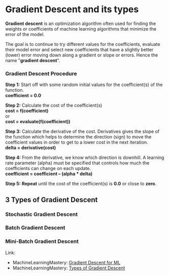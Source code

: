 # Gradient Descent and its types

**Gradient descent** is an optimization algorithm often used for finding the weights or coefficients of machine learning algorithms that minimize the error of the model. 

The goal is to continue to try different values for the coefficients, evaluate their model error and select new coefficients that have a slightly better \(lower\) error moving down along a gradient or slope or errors. Hence the name "**gradient descent**".

### Gradient Descent Procedure

**Step 1:** Start off with some random initial values for the coefficient\(s\) of the function.  
                               **coefficient = 0.0**

**Step 2:** Calculate the cost of the coefficient\(s\)  
                               **cost = f\(coefficient\)**  
                                           or  
                      **cost = evaluate\(f\(coefficient\)\)**

**Step 3:** Calculate the derivative of the cost. Derivatives gives the slope of the function which helps to determine the direction \(sign\) to move the coefficient values in order to get to a lower cost in the next iteration.  
                              **delta = derivative\(cost\)**  
  
**Step 4:** From the derivative, we know which direction is downhill. A learning rate parameter \(alpha\) must be specified that controls how much the coefficients can change on each update.  
                     **coefficient = coefficient – \(alpha \* delta\)**

**Step 5:** **Repeat** until the cost of the coefficient\(s\) is **0.0** or close to **zero**.

## 3 Types of Gradient Descent

### Stochastic Gradient Descent

### Batch Gradient Descent

### Mini-Batch Gradient Descent



Link:  
- MachineLearningMastery: [Gradient Descent for ML](https://machinelearningmastery.com/gradient-descent-for-machine-learning/)  
- MachineLearningMastery: [Types of Gradient Descent](https://machinelearningmastery.com/gentle-introduction-mini-batch-gradient-descent-configure-batch-size/)

